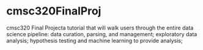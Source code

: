 # cmsc320FinalProj
cmsc320 Final Projecta tutorial that will walk users through the entire data science pipeline: data curation, parsing, and management; exploratory data analysis; hypothesis testing and machine learning to provide analysis;

